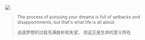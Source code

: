![](https://raw.githubusercontent.com/lindongnote/lindong-junior-note/refs/heads/main/docs/public/logo2.png)

> The process of pursuing your dreams is full of setbacks and disappointments, but that's what life is all about
>
> 追逐梦想的过程充满挫折和失望， 但这正是生命的意义所在
